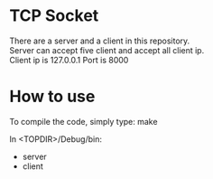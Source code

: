 # TCP Socket

There are a server and a client in this repository.  
Server can accept five client and accept all client ip.  
Client ip is 127.0.0.1 
Port is 8000

# How to use

To compile the code, simply type: make  

In \<TOPDIR\>/Debug/bin:

* server
* client
